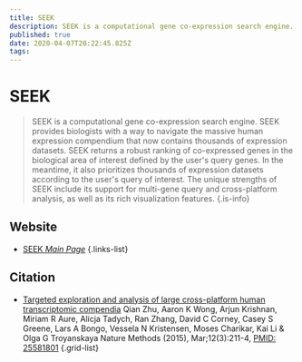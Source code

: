 ```yaml
---
title: SEEK
description: SEEK is a computational gene co-expression search engine.
published: true
date: 2020-04-07T20:22:45.825Z
tags: 
---
```


# SEEK

> SEEK is a computational gene co-expression search engine. SEEK provides biologists with a way to navigate the massive human expression compendium that now contains thousands of expression datasets. SEEK returns a robust ranking of co-expressed genes in the biological area of interest defined by the user's query genes. In the meantime, it also prioritizes thousands of expression datasets according to the user's query of interest. The unique strengths of SEEK include its support for multi-gene query and cross-platform analysis, as well as its rich visualization features.
{.is-info}

## Website

- [SEEK *Main Page*](http://seek.princeton.edu/index.jsp)
{.links-list}

## Citation

- [Targeted exploration and analysis of large cross-platform human transcriptomic compendia](https://www.nature.com/articles/nmeth.3249) Qian Zhu, Aaron K Wong, Arjun Krishnan, Miriam R Aure, Alicja Tadych, Ran Zhang, David C Corney, Casey S Greene, Lars A Bongo, Vessela N Kristensen, Moses Charikar, Kai Li & Olga G Troyanskaya Nature Methods (2015), Mar;12(3):211-4, [PMID: 25581801](https://www.ncbi.nlm.nih.gov/pubmed/25581801)
{.grid-list}